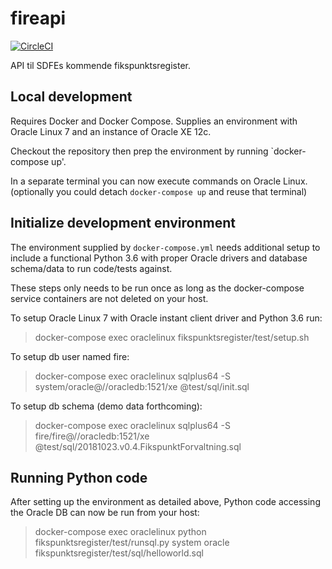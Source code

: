 # fireapi

[![CircleCI](https://circleci.com/gh/Septima/fikspunktsregister.svg?style=svg)](https://circleci.com/gh/Septima/fikspunktsregister)

API til SDFEs kommende fikspunktsregister.

## Local development

Requires Docker and Docker Compose. Supplies an environment with Oracle Linux 7 and an instance of Oracle XE 12c.

Checkout the repository then prep the environment by running `docker-compose up'.

In a separate terminal you can now execute commands on Oracle Linux. (optionally you could detach `docker-compose up` and reuse that terminal)

## Initialize development environment

The environment supplied by `docker-compose.yml` needs additional setup to include a functional Python 3.6 with proper Oracle drivers and database schema/data to run code/tests against.

These steps only needs to be run once as long as the docker-compose service containers are not deleted on your host.

To setup Oracle Linux 7 with Oracle instant client driver and Python 3.6 run:
> docker-compose exec oraclelinux fikspunktsregister/test/setup.sh

To setup db user named fire:
> docker-compose exec oraclelinux sqlplus64 -S system/oracle@//oracledb:1521/xe @test/sql/init.sql

To setup db schema (demo data forthcoming):
> docker-compose exec oraclelinux sqlplus64 -S fire/fire@//oracledb:1521/xe @test/sql/20181023.v0.4.FikspunktForvaltning.sql

## Running Python code

After setting up the environment as detailed above, Python code accessing the Oracle DB can now be run from your host:

> docker-compose exec oraclelinux python fikspunktsregister/test/runsql.py system oracle fikspunktsregister/test/sql/helloworld.sql

